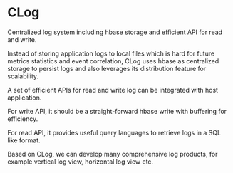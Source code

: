 CLog
====

Centralized log system including hbase storage and efficient API for read and write.

Instead of storing application logs to local files which is hard for future metrics statistics and event correlation, CLog uses hbase as centralized storage to persist logs and also leverages its distribution feature for scalability.  

A set of efficient APIs for read and write log can be integrated with host application.

For write API, it should be a straight-forward hbase write with buffering for efficiency.

For read API, it provides useful query languages to retrieve logs in a SQL like format.

Based on CLog, we can develop many comprehensive log products, for example vertical log view, horizontal log view etc.
